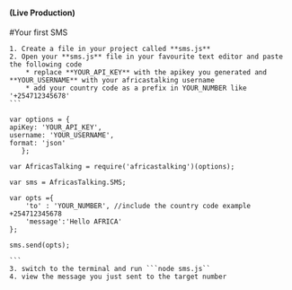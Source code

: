 #### (Live Production)
 #Your first SMS
    
    
    1. Create a file in your project called **sms.js**
    2. Open your **sms.js** file in your favourite text editor and paste the following code
        * replace **YOUR_API_KEY** with the apikey you generated and  **YOUR_USERNAME** with your africastalking username
        * add your country code as a prefix in YOUR_NUMBER like '+254712345678' 
    ```
    
    var options = {
    apiKey: 'YOUR_API_KEY',
    username: 'YOUR_USERNAME',
    format: 'json'
       };
        
    var AfricasTalking = require('africastalking')(options);
    
    var sms = AfricasTalking.SMS;
    
    var opts ={
        'to' : 'YOUR_NUMBER', //include the country code example +254712345678
        'message':'Hello AFRICA'
    };
    
    sms.send(opts);
    
    ```
    3. switch to the terminal and run ```node sms.js``
    4. view the message you just sent to the target number
